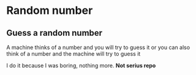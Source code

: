 # Random number
## Guess a random number
A machine thinks of a number and you will try to guess it or you can also think of a number and the machine will try to guess it

I do it because I was boring, nothing more. **Not serius repo**
